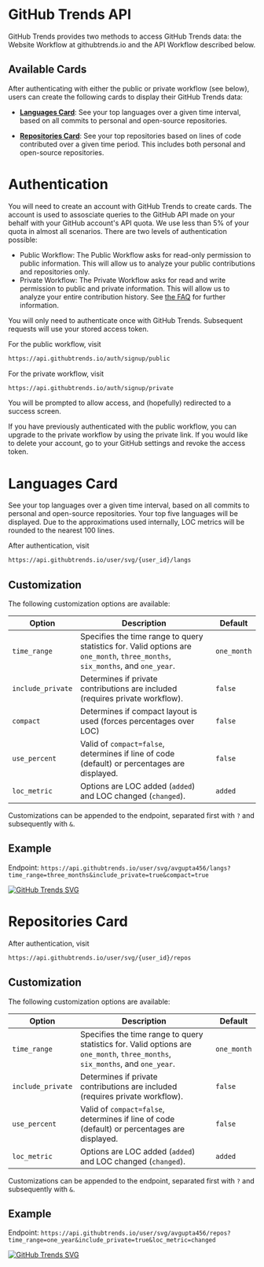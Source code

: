 # GitHub Trends API

GitHub Trends provides two methods to access GitHub Trends data: the Website Workflow at githubtrends.io and the API Workflow described below.

## Available Cards

After authenticating with either the public or private workflow (see below), users can create the following cards to display their GitHub Trends data:

- **[Languages Card](https://github.com/avgupta456/github-trends/blob/revamp-docs/docs/API.md#languages-card)**: See your top languages over a given time interval, based on all commits to personal and open-source repositories.

- **[Repositories Card](https://github.com/avgupta456/github-trends/blob/revamp-docs/docs/API.md#repositories-card)**: See your top repositories based on lines of code contributed over a given time period. This includes both personal and open-source repositories.

# Authentication

You will need to create an account with GitHub Trends to create cards. The account is used to assosciate queries to the GitHub API made on your behalf with your GitHub account's API quota. We use less than 5% of your quota in almost all scenarios. There are two levels of authentication possible:

- Public Workflow: The Public Workflow asks for read-only permission to public information. This will allow us to analyze your public contributions and repositories only.
- Private Workflow: The Private Workflow asks for read and write permission to public and private information. This will allow us to analyze your entire contribution history. See [the FAQ](https://github.com/avgupta456/github-trends/blob/revamp-docs/docs/FAQ.md) for further information.

You will only need to authenticate once with GitHub Trends. Subsequent requests will use your stored access token.

For the public workflow, visit

```md
https://api.githubtrends.io/auth/signup/public
```

For the private workflow, visit

```md
https://api.githubtrends.io/auth/signup/private
```

You will be prompted to allow access, and (hopefully) redirected to a success screen.

If you have previously authenticated with the public workflow, you can upgrade to the private workflow by using the private link. If you would like to delete your account, go to your GitHub settings and revoke the access token.

# Languages Card

See your top languages over a given time interval, based on all commits to personal and open-source repositories. Your top five languages will be displayed. Due to the approximations used internally, LOC metrics will be rounded to the nearest 100 lines.

After authentication, visit

```md
https://api.githubtrends.io/user/svg/{user_id}/langs
```

## Customization

The following customization options are available:

| Option            | Description                                                                                                                    | Default     |
| ----------------- | ------------------------------------------------------------------------------------------------------------------------------ | ----------- |
| `time_range`      | Specifies the time range to query statistics for. Valid options are `one_month`, `three_months`, `six_months`, and `one_year`. | `one_month` |
| `include_private` | Determines if private contributions are included (requires private workflow).                                                  | `false`     |
| `compact`         | Determines if compact layout is used (forces percentages over LOC)                                                             | `false`     |
| `use_percent`     | Valid of `compact=false`, determines if line of code (default) or percentages are displayed.                                   | `false`     |
| `loc_metric`      | Options are LOC added (`added`) and LOC changed (`changed`).                                                                   | `added`     |

Customizations can be appended to the endpoint, separated first with `?` and subsequently with `&`.

## Example

Endpoint: `https://api.githubtrends.io/user/svg/avgupta456/langs?time_range=three_months&include_private=true&compact=true`

[![GitHub Trends SVG](https://api.githubtrends.io/user/svg/avgupta456/langs?time_range=three_months&include_private=true&compact=true)](https://githubtrends.io)

# Repositories Card

After authentication, visit

```md
https://api.githubtrends.io/user/svg/{user_id}/repos
```

## Customization

The following customization options are available:

| Option            | Description                                                                                                                    | Default     |
| ----------------- | ------------------------------------------------------------------------------------------------------------------------------ | ----------- |
| `time_range`      | Specifies the time range to query statistics for. Valid options are `one_month`, `three_months`, `six_months`, and `one_year`. | `one_month` |
| `include_private` | Determines if private contributions are included (requires private workflow).                                                  | `false`     |
| `use_percent`     | Valid of `compact=false`, determines if line of code (default) or percentages are displayed.                                   | `false`     |
| `loc_metric`      | Options are LOC added (`added`) and LOC changed (`changed`).                                                                   | `added`     |

Customizations can be appended to the endpoint, separated first with `?` and subsequently with `&`.

## Example

Endpoint: `https://api.githubtrends.io/user/svg/avgupta456/repos?time_range=one_year&include_private=true&loc_metric=changed`

[![GitHub Trends SVG](https://api.githubtrends.io/user/svg/avgupta456/repos?time_range=one_year&include_private=true&loc_metric=changed)](https://githubtrends.io)
